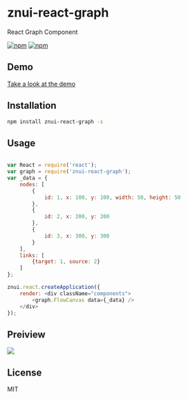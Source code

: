 # znui-react-graph
React Graph Component

[![npm](https://img.shields.io/npm/v/znui-react-graph.svg)](https://www.npmjs.com/package/znui-react-graph)
[![npm](https://img.shields.io/npm/dm/znui-react-graph.svg)](https://www.npmjs.com/package/znui-react-graph)

## Demo

[Take a look at the demo](https://znui.github.io/znui-react-graph/example/www/index.html)

## Installation

```bash
npm install znui-react-graph -s
```

## Usage

```javascript

var React = require('react');
var graph = require('znui-react-graph');
var _data = {
    nodes: [
        {
            id: 1, x: 100, y: 100, width: 50, height: 50
        },
        {
            id: 2, x: 200, y: 200
        },
        {
            id: 3, x: 300, y: 300
        }
    ],
    links: [
        {target: 1, source: 2}
    ]
};

znui.react.createApplication({
    render: <div className="components">
        <graph.FlowCanvas data={_data} />
    </div>
});

```

## Preiview

<img src="https://znui.github.io/znui-react-graph/example/images/workflow.png" />

## License

MIT